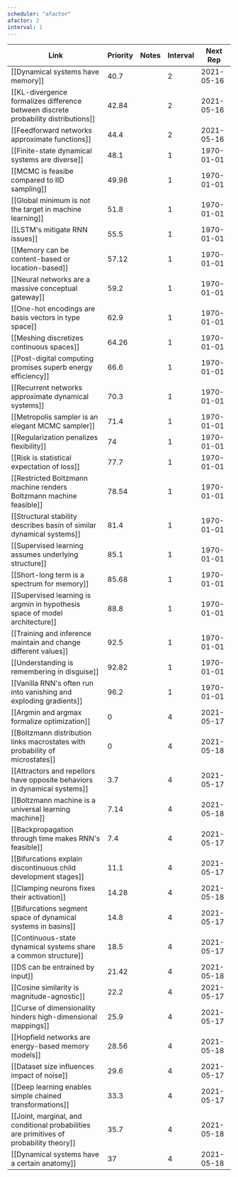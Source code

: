 ```yaml
---
scheduler: "afactor"
afactor: 2
interval: 1
---
```

| Link | Priority | Notes | Interval | Next Rep |
|------|----------|-------|---------|----------|
| [[Dynamical systems have memory]] | 40.7 |  | 2 | 2021-05-16 |
| [[KL-divergence formalizes difference between discrete probability distributions]] | 42.84 |  | 2 | 2021-05-16 |
| [[Feedforward networks approximate functions]] | 44.4 |  | 2 | 2021-05-16 |
| [[Finite-state dynamical systems are diverse]] | 48.1 |  | 1 | 1970-01-01 |
| [[MCMC is feasibe compared to IID sampling]] | 49.98 |  | 1 | 1970-01-01 |
| [[Global minimum is not the target in machine learning]] | 51.8 |  | 1 | 1970-01-01 |
| [[LSTM's mitigate RNN issues]] | 55.5 |  | 1 | 1970-01-01 |
| [[Memory can be content-based or location-based]] | 57.12 |  | 1 | 1970-01-01 |
| [[Neural networks are a massive conceptual gateway]] | 59.2 |  | 1 | 1970-01-01 |
| [[One-hot encodings are basis vectors in type space]] | 62.9 |  | 1 | 1970-01-01 |
| [[Meshing discretizes continuous spaces]] | 64.26 |  | 1 | 1970-01-01 |
| [[Post-digital computing promises superb energy efficiency]] | 66.6 |  | 1 | 1970-01-01 |
| [[Recurrent networks approximate dynamical systems]] | 70.3 |  | 1 | 1970-01-01 |
| [[Metropolis sampler is an elegant MCMC sampler]] | 71.4 |  | 1 | 1970-01-01 |
| [[Regularization penalizes flexibility]] | 74 |  | 1 | 1970-01-01 |
| [[Risk is statistical expectation of loss]] | 77.7 |  | 1 | 1970-01-01 |
| [[Restricted Boltzmann machine renders Boltzmann machine feasible]] | 78.54 |  | 1 | 1970-01-01 |
| [[Structural stability describes basin of similar dynamical systems]] | 81.4 |  | 1 | 1970-01-01 |
| [[Supervised learning assumes underlying structure]] | 85.1 |  | 1 | 1970-01-01 |
| [[Short-long term is a spectrum for memory]] | 85.68 |  | 1 | 1970-01-01 |
| [[Supervised learning is argmin in hypothesis space of model architecture]] | 88.8 |  | 1 | 1970-01-01 |
| [[Training and inference maintain and change different values]] | 92.5 |  | 1 | 1970-01-01 |
| [[Understanding is remembering in disguise]] | 92.82 |  | 1 | 1970-01-01 |
| [[Vanilla RNN's often run into vanishing and exploding gradients]] | 96.2 |  | 1 | 1970-01-01 |
| [[Argmin and argmax formalize optimization]] | 0 |  | 4 | 2021-05-17 |
| [[Boltzmann distribution links macrostates with probability of microstates]] | 0 |  | 4 | 2021-05-18 |
| [[Attractors and repellors have opposite behaviors in dynamical systems]] | 3.7 |  | 4 | 2021-05-17 |
| [[Boltzmann machine is a universal learning machine]] | 7.14 |  | 4 | 2021-05-18 |
| [[Backpropagation through time makes RNN's feasible]] | 7.4 |  | 4 | 2021-05-17 |
| [[Bifurcations explain discontinuous child development stages]] | 11.1 |  | 4 | 2021-05-17 |
| [[Clamping neurons fixes their activation]] | 14.28 |  | 4 | 2021-05-18 |
| [[Bifurcations segment space of dynamical systems in basins]] | 14.8 |  | 4 | 2021-05-17 |
| [[Continuous-state dynamical systems share a common structure]] | 18.5 |  | 4 | 2021-05-17 |
| [[DS can be entrained by input]] | 21.42 |  | 4 | 2021-05-18 |
| [[Cosine similarity is magnitude-agnostic]] | 22.2 |  | 4 | 2021-05-17 |
| [[Curse of dimensionality hinders high-dimensional mappings]] | 25.9 |  | 4 | 2021-05-17 |
| [[Hopfield networks are energy-based memory models]] | 28.56 |  | 4 | 2021-05-18 |
| [[Dataset size influences impact of noise]] | 29.6 |  | 4 | 2021-05-17 |
| [[Deep learning enables simple chained transformations]] | 33.3 |  | 4 | 2021-05-17 |
| [[Joint, marginal, and conditional probabilities are primitives of probability theory]] | 35.7 |  | 4 | 2021-05-18 |
| [[Dynamical systems have a certain anatomy]] | 37 |  | 4 | 2021-05-18 |